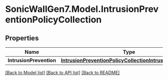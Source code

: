 # SonicWallGen7.Model.IntrusionPreventionPolicyCollection

## Properties

Name | Type | Description | Notes
------------ | ------------- | ------------- | -------------
**IntrusionPrevention** | [**IntrusionPreventionPolicyCollectionIntrusionPrevention**](IntrusionPreventionPolicyCollectionIntrusionPrevention.md) |  | [optional] 

[[Back to Model list]](../README.md#documentation-for-models) [[Back to API list]](../README.md#documentation-for-api-endpoints) [[Back to README]](../README.md)

